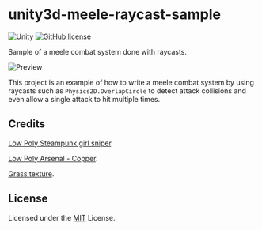 # unity3d-meele-raycast-sample

![Unity](https://img.shields.io/badge/Unity-2021.1.16+-blue)
[![GitHub license](https://img.shields.io/badge/license-MIT-blue.svg)](https://raw.githubusercontent.com/Nauja/unity3d-meele-raycast-sample/master/LICENSE)

Sample of a meele combat system done with raycasts.

![Preview](https://github.com/Nauja/unity3d-meele-raycast-sample/raw/media/preview.gif)

This project is an example of how to write a meele combat system by using raycasts such as `Physics2D.OverlapCircle` to detect attack collisions and even allow a single attack to hit multiple times.

## Credits

[Low Poly Steampunk girl sniper](https://www.cgtrader.com/free-3d-models/character/fantasy/low-poly-steampunk-girl-sniper).

[Low Poly Arsenal - Copper](https://www.cgtrader.com/products/low-poly-arsenal-copper).

[Grass texture](https://www.freepik.com/free-vector/seamless-textured-grass-natural-grass-pattern_11930799.htm).

## License

Licensed under the [MIT](LICENSE) License.
